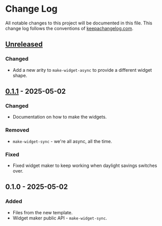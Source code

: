 # Change Log
All notable changes to this project will be documented in this file. This change log follows the conventions of [keepachangelog.com](http://keepachangelog.com/).

## [Unreleased]
### Changed
- Add a new arity to `make-widget-async` to provide a different widget shape.

## [0.1.1] - 2025-05-02
### Changed
- Documentation on how to make the widgets.

### Removed
- `make-widget-sync` - we're all async, all the time.

### Fixed
- Fixed widget maker to keep working when daylight savings switches over.

## 0.1.0 - 2025-05-02
### Added
- Files from the new template.
- Widget maker public API - `make-widget-sync`.

[Unreleased]: https://sourcehost.site/your-name/sandpit/compare/0.1.1...HEAD
[0.1.1]: https://sourcehost.site/your-name/sandpit/compare/0.1.0...0.1.1
